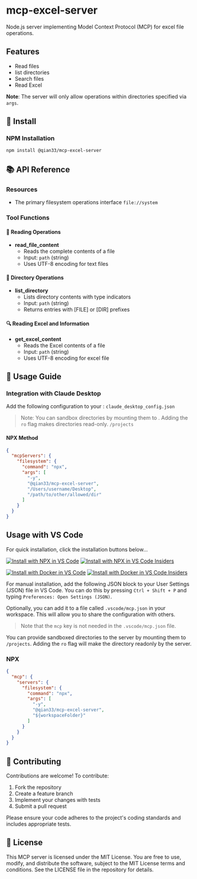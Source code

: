 # mcp-excel-server

Node.js server implementing Model Context Protocol (MCP) for excel file operations.

## Features

- Read files
- list directories
- Search files
- Read Excel

**Note**: The server will only allow operations within directories specified via `args`.

## 🔧 Install

### NPM Installation

```shell
npm install @qian33/mcp-excel-server
```

## 📚 API Reference

### Resources
- The primary filesystem operations interface `file://system`

### Tool Functions

#### 📖 Reading Operations

- **read_file_content**
  - Reads the complete contents of a file
  - Input: `path` (string)
  - Uses UTF-8 encoding for text files

#### 📁 Directory Operations

- **list_directory**
  - Lists directory contents with type indicators
  - Input: `path` (string)
  - Returns entries with [FILE] or [DIR] prefixes

#### 🔍 Reading Excel and Information

- **get_excel_content**
  - Reads the Excel contents of a file
  - Input: `path` (string)
  - Uses UTF-8 encoding for excel file

## 🔧 Usage Guide

### Integration with Claude Desktop
Add the following configuration to your : `claude_desktop_config.json`

> Note: You can sandbox directories by mounting them to . Adding the `ro` flag makes directories read-only. `/projects`

#### NPX Method

```json
{
  "mcpServers": {
    "filesystem": {
      "command": "npx",
      "args": [
        "-y",
        "@qian33/mcp-excel-server",
        "/Users/username/Desktop",
        "/path/to/other/allowed/dir"
      ]
    }
  }
}
```

## Usage with VS Code

For quick installation, click the installation buttons below...

[![Install with NPX in VS Code](https://img.shields.io/badge/VS_Code-NPM-0098FF?style=flat-square&logo=visualstudiocode&logoColor=white)](https://insiders.vscode.dev/redirect/mcp/install?name=filesystem&config=%7B%22command%22%3A%22npx%22%2C%22args%22%3A%5B%22-y%22%2C%22%40modelcontextprotocol%2Fserver-filesystem%22%2C%22%24%7BworkspaceFolder%7D%22%5D%7D) [![Install with NPX in VS Code Insiders](https://img.shields.io/badge/VS_Code_Insiders-NPM-24bfa5?style=flat-square&logo=visualstudiocode&logoColor=white)](https://insiders.vscode.dev/redirect/mcp/install?name=filesystem&config=%7B%22command%22%3A%22npx%22%2C%22args%22%3A%5B%22-y%22%2C%22%40modelcontextprotocol%2Fserver-filesystem%22%2C%22%24%7BworkspaceFolder%7D%22%5D%7D&quality=insiders)

[![Install with Docker in VS Code](https://img.shields.io/badge/VS_Code-Docker-0098FF?style=flat-square&logo=visualstudiocode&logoColor=white)](https://insiders.vscode.dev/redirect/mcp/install?name=filesystem&config=%7B%22command%22%3A%22docker%22%2C%22args%22%3A%5B%22run%22%2C%22-i%22%2C%22--rm%22%2C%22--mount%22%2C%22type%3Dbind%2Csrc%3D%24%7BworkspaceFolder%7D%2Cdst%3D%2Fprojects%2Fworkspace%22%2C%22mcp%2Ffilesystem%22%2C%22%2Fprojects%22%5D%7D) [![Install with Docker in VS Code Insiders](https://img.shields.io/badge/VS_Code_Insiders-Docker-24bfa5?style=flat-square&logo=visualstudiocode&logoColor=white)](https://insiders.vscode.dev/redirect/mcp/install?name=filesystem&config=%7B%22command%22%3A%22docker%22%2C%22args%22%3A%5B%22run%22%2C%22-i%22%2C%22--rm%22%2C%22--mount%22%2C%22type%3Dbind%2Csrc%3D%24%7BworkspaceFolder%7D%2Cdst%3D%2Fprojects%2Fworkspace%22%2C%22mcp%2Ffilesystem%22%2C%22%2Fprojects%22%5D%7D&quality=insiders)

For manual installation, add the following JSON block to your User Settings (JSON) file in VS Code. You can do this by pressing `Ctrl + Shift + P` and typing `Preferences: Open Settings (JSON)`.

Optionally, you can add it to a file called `.vscode/mcp.json` in your workspace. This will allow you to share the configuration with others.

> Note that the `mcp` key is not needed in the `.vscode/mcp.json` file.

You can provide sandboxed directories to the server by mounting them to `/projects`. Adding the `ro` flag will make the directory readonly by the server.

### NPX

```json
{
  "mcp": {
    "servers": {
      "filesystem": {
        "command": "npx",
        "args": [
          "-y",
          "@qian33/mcp-excel-server",
          "${workspaceFolder}"
        ]
      }
    }
  }
}
```

## 🤝 Contributing
Contributions are welcome! To contribute:
1. Fork the repository
2. Create a feature branch
3. Implement your changes with tests
4. Submit a pull request

Please ensure your code adheres to the project's coding standards and includes appropriate tests.

## 📜 License
This MCP server is licensed under the MIT License. You are free to use, modify, and distribute the software, subject to the MIT License terms and conditions. See the LICENSE file in the repository for details.






